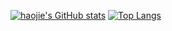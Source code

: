 [![haojie's GitHub stats](https://github-readme-stats.vercel.app/api?username=haojie06&count_private=true)](https://github.com/haojie06)
[![Top Langs](https://github-readme-stats.vercel.app/api/top-langs/?username=haojie06&count_private=true)]([https://github.com/anuraghazra/github-readme-stats](https://github.com/haojie06))
